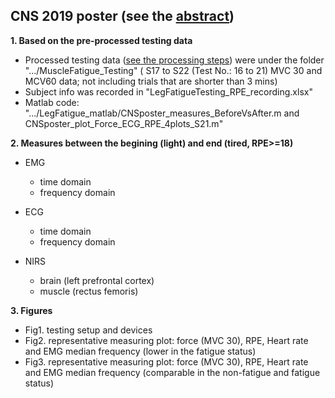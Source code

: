## CNS 2019 poster (see the [abstract](https://www.cogneurosociety.org/mycns/?mtpage=poster_detail&id=12623))
**1. Based on the pre-processed testing data**
- Processed testing data ([see the processing steps](README.md)) were under the folder ".../MuscleFatigue_Testing" ( S17 to S22 (Test No.: 16 to 21) MVC 30 and MCV60 data; not including trials that are shorter than 3 mins)
- Subject info was recorded in "LegFatigueTesting_RPE_recording.xlsx"
- Matlab code: ".../LegFatigue_matlab/CNSposter_measures_BeforeVsAfter.m and CNSposter_plot_Force_ECG_RPE_4plots_S21.m"


**2. Measures between the begining (light) and end (tired, RPE>=18)**
- EMG
  - time domain
  - frequency domain

- ECG
  - time domain
  - frequency domain

- NIRS
  - brain (left prefrontal cortex)
  - muscle (rectus femoris)
  
**3. Figures**
- Fig1. testing setup and devices
- Fig2. representative measuring plot: force (MVC 30), RPE, Heart rate and EMG median frequency (lower in the fatigue status)
- Fig3. representative measuring plot: force (MVC 30), RPE, Heart rate and EMG median frequency (comparable in the non-fatigue and fatigue status)



